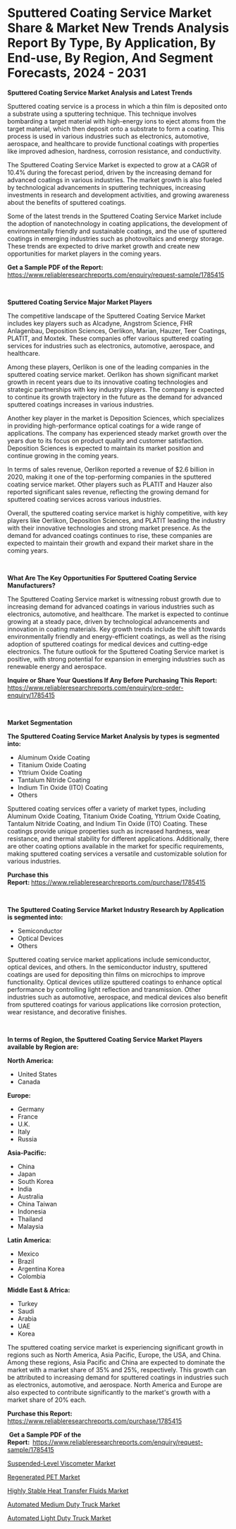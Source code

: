 <p><h1>Sputtered Coating Service Market Share & Market New Trends Analysis Report By Type, By Application, By End-use, By Region, And Segment Forecasts, 2024 - 2031</h1></p><p><strong>Sputtered Coating Service Market Analysis and Latest Trends</strong></p>
<p><p>Sputtered coating service is a process in which a thin film is deposited onto a substrate using a sputtering technique. This technique involves bombarding a target material with high-energy ions to eject atoms from the target material, which then deposit onto a substrate to form a coating. This process is used in various industries such as electronics, automotive, aerospace, and healthcare to provide functional coatings with properties like improved adhesion, hardness, corrosion resistance, and conductivity.</p><p>The Sputtered Coating Service Market is expected to grow at a CAGR of 10.4% during the forecast period, driven by the increasing demand for advanced coatings in various industries. The market growth is also fueled by technological advancements in sputtering techniques, increasing investments in research and development activities, and growing awareness about the benefits of sputtered coatings.</p><p>Some of the latest trends in the Sputtered Coating Service Market include the adoption of nanotechnology in coating applications, the development of environmentally friendly and sustainable coatings, and the use of sputtered coatings in emerging industries such as photovoltaics and energy storage. These trends are expected to drive market growth and create new opportunities for market players in the coming years.</p></p>
<p><strong>Get a Sample PDF of the Report:&nbsp;</strong> <a href="https://www.reliableresearchreports.com/enquiry/request-sample/1785415">https://www.reliableresearchreports.com/enquiry/request-sample/1785415</a></p>
<p>&nbsp;</p>
<p><strong>Sputtered Coating Service Major Market Players</strong></p>
<p><p>The competitive landscape of the Sputtered Coating Service Market includes key players such as Alcadyne, Angstrom Science, FHR Anlagenbau, Deposition Sciences, Oerlikon, Marian, Hauzer, Teer Coatings, PLATIT, and Moxtek. These companies offer various sputtered coating services for industries such as electronics, automotive, aerospace, and healthcare.</p><p>Among these players, Oerlikon is one of the leading companies in the sputtered coating service market. Oerlikon has shown significant market growth in recent years due to its innovative coating technologies and strategic partnerships with key industry players. The company is expected to continue its growth trajectory in the future as the demand for advanced sputtered coatings increases in various industries.</p><p>Another key player in the market is Deposition Sciences, which specializes in providing high-performance optical coatings for a wide range of applications. The company has experienced steady market growth over the years due to its focus on product quality and customer satisfaction. Deposition Sciences is expected to maintain its market position and continue growing in the coming years.</p><p>In terms of sales revenue, Oerlikon reported a revenue of $2.6 billion in 2020, making it one of the top-performing companies in the sputtered coating service market. Other players such as PLATIT and Hauzer also reported significant sales revenue, reflecting the growing demand for sputtered coating services across various industries.</p><p>Overall, the sputtered coating service market is highly competitive, with key players like Oerlikon, Deposition Sciences, and PLATIT leading the industry with their innovative technologies and strong market presence. As the demand for advanced coatings continues to rise, these companies are expected to maintain their growth and expand their market share in the coming years.</p></p>
<p>&nbsp;</p>
<p><strong>What Are The Key Opportunities For Sputtered Coating Service Manufacturers?</strong></p>
<p><p>The Sputtered Coating Service market is witnessing robust growth due to increasing demand for advanced coatings in various industries such as electronics, automotive, and healthcare. The market is expected to continue growing at a steady pace, driven by technological advancements and innovation in coating materials. Key growth trends include the shift towards environmentally friendly and energy-efficient coatings, as well as the rising adoption of sputtered coatings for medical devices and cutting-edge electronics. The future outlook for the Sputtered Coating Service market is positive, with strong potential for expansion in emerging industries such as renewable energy and aerospace.</p></p>
<p><strong>Inquire or Share Your Questions If Any Before Purchasing This Report:</strong> <a href="https://www.reliableresearchreports.com/enquiry/pre-order-enquiry/1785415">https://www.reliableresearchreports.com/enquiry/pre-order-enquiry/1785415</a></p>
<p>&nbsp;</p>
<p><strong>Market Segmentation</strong></p>
<p><strong>The Sputtered Coating Service Market Analysis by types is segmented into:</strong></p>
<p><ul><li>Aluminum Oxide Coating</li><li>Titanium Oxide Coating</li><li>Yttrium Oxide Coating</li><li>Tantalum Nitride Coating</li><li>Indium Tin Oxide (ITO) Coating</li><li>Others</li></ul></p>
<p><p>Sputtered coating services offer a variety of market types, including Aluminum Oxide Coating, Titanium Oxide Coating, Yttrium Oxide Coating, Tantalum Nitride Coating, and Indium Tin Oxide (ITO) Coating. These coatings provide unique properties such as increased hardness, wear resistance, and thermal stability for different applications. Additionally, there are other coating options available in the market for specific requirements, making sputtered coating services a versatile and customizable solution for various industries.</p></p>
<p><strong>Purchase this Report:&nbsp;</strong><a href="https://www.reliableresearchreports.com/purchase/1785415">https://www.reliableresearchreports.com/purchase/1785415</a></p>
<p>&nbsp;</p>
<p><strong>The Sputtered Coating Service Market Industry Research by Application is segmented into:</strong></p>
<p><ul><li>Semiconductor</li><li>Optical Devices</li><li>Others</li></ul></p>
<p><p>Sputtered coating service market applications include semiconductor, optical devices, and others. In the semiconductor industry, sputtered coatings are used for depositing thin films on microchips to improve functionality. Optical devices utilize sputtered coatings to enhance optical performance by controlling light reflection and transmission. Other industries such as automotive, aerospace, and medical devices also benefit from sputtered coatings for various applications like corrosion protection, wear resistance, and decorative finishes.</p></p>
<p>&nbsp;</p>
<p><strong>In terms of Region, the Sputtered Coating Service Market Players available by Region are:</strong></p>
<p>
    <p> <strong> North America: </strong>
        <ul>
            <li>United States</li>
            <li>Canada</li>
        </ul>
        </p> 
    <p> <strong> Europe: </strong>
        <ul>
            <li>Germany</li>
            <li>France</li>
            <li>U.K.</li>
            <li>Italy</li>
            <li>Russia</li>
        </ul>
        </p> 
    <p> <strong> Asia-Pacific: </strong>
        <ul>
            <li>China</li>
            <li>Japan</li>
            <li>South Korea</li>
            <li>India</li>
            <li>Australia</li>
            <li>China Taiwan</li>
            <li>Indonesia</li>
            <li>Thailand</li>
            <li>Malaysia</li>
        </ul>
        </p> 
    <p> <strong> Latin America: </strong>
        <ul>
            <li>Mexico</li>
            <li>Brazil</li>
            <li>Argentina Korea</li>
            <li>Colombia</li>
        </ul>
        </p> 
    <p> <strong> Middle East & Africa: </strong>
        <ul>
            <li>Turkey</li>
            <li>Saudi</li>
            <li>Arabia</li>
            <li>UAE</li>
            <li>Korea</li>
        </ul>
    </p>
    </p>
<p><p>The sputtered coating service market is experiencing significant growth in regions such as North America, Asia Pacific, Europe, the USA, and China. Among these regions, Asia Pacific and China are expected to dominate the market with a market share of 35% and 25%, respectively. This growth can be attributed to increasing demand for sputtered coatings in industries such as electronics, automotive, and aerospace. North America and Europe are also expected to contribute significantly to the market's growth with a market share of 20% each.</p></p>
<p><strong>Purchase this Report: </strong><a href="https://www.reliableresearchreports.com/purchase/1785415">https://www.reliableresearchreports.com/purchase/1785415</a></p>
<p>&nbsp;<strong>Get a Sample PDF of the Report:&nbsp;&nbsp;</strong><a href="https://www.reliableresearchreports.com/enquiry/request-sample/1785415">https://www.reliableresearchreports.com/enquiry/request-sample/1785415</a></p>
<p><strong></strong></p>
<p><p><a href="https://github.com/FassouRP/Market-Research-Report-List-3/blob/main/suspended-level-viscometer-market.md">Suspended-Level Viscometer Market</a></p><p><a href="https://github.com/rahu1506/Market-Research-Report-List-3/blob/main/regenerated-pet-market.md">Regenerated PET Market</a></p><p><a href="https://github.com/juniordelafrance/Market-Research-Report-List-2/blob/main/highly-stable-heat-transfer-fluids-market.md">Highly Stable Heat Transfer Fluids Market</a></p><p><a href="https://issuu.com/reportprime-2/docs/automated-medium-duty-truck-market-size-2030.pptx">Automated Medium Duty Truck Market</a></p><p><a href="https://issuu.com/reportprime-2/docs/automated-light-duty-truck-market-size-2030.pptx">Automated Light Duty Truck Market</a></p></p>